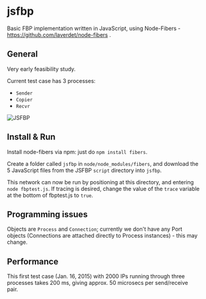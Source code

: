 jsfbp
=====

Basic FBP implementation written in JavaScript, using Node-Fibers - https://github.com/laverdet/node-fibers .

General
---

Very early feasibility study.

Current test case has 3 processes:
 - `Sender`
 - `Copier`
 - `Recvr`

![JSFBP](https://github.com/jpaulm/jsfbp/blob/master/docs/JSFBP.png "Simple Test Network")

Install & Run
---

Install node-fibers via npm: just do `npm install fibers`.

Create a folder called `jsfbp` in `node/node_modules/fibers`, and download the 5 JavaScript files from the JSFBP `script` directory into `jsfbp`.

This network can now be run by positioning at this directory, and entering `node fbptest.js`.  If tracing is desired, change the value of the `trace` variable at the bottom of fbptest.js to `true`.

Programming issues
---
Objects are `Process` and `Connection`; currently we don't have any Port objects (Connections are attached directly to Process instances) - this may change.

Performance
---

This first test case (Jan. 16, 2015) with 2000 IPs running through three processes takes 200 ms, giving approx. 50 microsecs per send/receive pair.  

